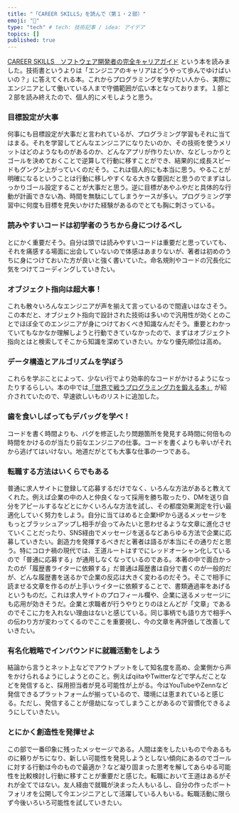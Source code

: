 ```yaml
---
title: "「CAREER SKILLS」を読んで（第１・２部）"
emoji: "🙆"
type: "tech" # tech: 技術記事 / idea: アイデア
topics: []
published: true
---
```


[CAREER SKILLS　ソフトウェア開発者の完全キャリアガイド](https://www.amazon.co.jp/dp/B07FCYSNXT/ref=dp-kindle-redirect?_encoding=UTF8&btkr=1) という本を読みました。技術書というよりは「エンジニアのキャリアはどうやって歩んでゆけばいいの？」に答えてくれる本。これからプログラミングを学びたい人から、実際にエンジニアとして働いている人まで守備範囲が広い本となっております。１部と２部を読み終えたので、個人的にメモしようと思う。

### **目標設定が大事**

何事にも目標設定が大事だと言われているが、プログラミング学習もそれに当てはまる。それを学習してどんなエンジニアになりたいのか、その技術を使うメリットはどのようなものがあるのか、どんなアプリが作りたいか、などしっかりとゴールを決めておくことで逆算して行動に移すことができ、結果的に成長スピードもグングン上がっていくのだそう。これは個人的にも本当に思う。やることが明確になるということは行動に移しやすくなる大きな要因だと思うのでまずはしっかりゴール設定することが大事だと思う。逆に目標があやふやだと具体的な行動が計画できない為、時間を無駄にしてしまうケースが多い。プログラミング学習中に何度も目標を見失いかけた経験があるのでとても胸に刺さっている。

### 読みやすいコードは初学者のうちから身につけるべし

とにかく重要だそう。自分は頭では読みやすいコードは重要だと思っていても、それを痛感する場面に出会していないので体感はあまりないが、著者は初めのうちに身につけておいた方が良いと強く書いていた。命名規則やコードの冗長化に気をつけてコーディングしていきたい。

### オブジェクト指向は超大事！

これも散々いろんなエンジニアが声を揃えて言っているので間違いはなさそう。この本だと、オブジェクト指向で設計された技術は多いので汎用性が効くとのことでほぼ全てのエンジニアが身につけておくべき知識なんだそう。重要とわかっていてもなかなか理解しようと行動できていなかったので、まずはオブジェクト指向とはと検索してそこから知識を深めていきたい。かなり優先順位は高め。

### データ構造とアルゴリズムを学ぼう

これらを学ぶことによって、少ない行でより効率的なコードがかけるようになったりするらしい。本の中では[「世界で戦うプログラミング力を鍛える本」](https://www.amazon.co.jp/世界で闘うプログラミング力を鍛える本-コーディング面接189問とその解法-Gayle-Laakmann-McDowell-ebook/dp/B071GN3JN2/ref=sr_1_1?__mk_ja_JP=カタカナ&crid=2X1VN9HXFXVOU&dchild=1&keywords=世界で戦うプログラミング&qid=1608717782&sprefix=世界で戦う%2Cdigital-text%2C241&sr=8-1) が紹介されていたので、早速欲しいものリストに追加した。

### 歯を食いしばってもデバッグを学べ！

コードを書く時間よりも、バグを修正したり問題箇所を発見する時間に何倍もの時間をかけるのが当たり前なエンジニアの仕事。コードを書くよりも辛いがそれから逃げてはいけない。地道だがとても大事な仕事の一つである。

### 転職する方法はいくらでもある

普通に求人サイトに登録して応募するだけでなく、いろんな方法があると教えてくれた。例えば企業の中の人と仲良くなって採用を勝ち取ったり、DMを送り自分をアピールするなどとにかくいろんな方法を試し、その都度効果測定を行い最適化していく努力をしよう。自分に当てはめると企業HPから送るメッセージをもっとブラッシュアップし相手が会ってみたいと思わせるような文章に進化させていくことだったり、SNS経由でメッセージを送るなどあらゆる方法で企業に応募していきたい。創造力を発揮するべきだと著者は語るが本当にその通りだと思う。特にコロナ禍の現代では、王道ルートはすでにレッドオーシャン化しているので「普通に応募する」が通用しなくなっているのである。本著の中で面白かったのが「履歴書ライターに依頼する」だ普通は履歴書は自分で書くのが一般的だが、どんな履歴書を送るかで企業の反応は大きく変わるのだそう。そこで相手に読ませる文章を作るのが上手いライターに依頼することで、書類通過率をあげるというものだ。これは求人サイトのプロフィール欄や、企業に送るメッセージにも応用が効きそうだ。企業と求職者が行うやりとりのほとんどが「文章」であるのでそこに力を入れない理由はないと感じている。同じ事柄でも語り方で相手への伝わり方が変わってくるのでここを重要視し、今の文章を再評価して改善していきたい。

### 有名化戦略でインバウンドに就職活動をしよう

結論から言うとネット上などでアウトプットをして知名度を高め、企業側から声をかけられるようにしようとのこと。例えばqiitaやTwitterなどで学んだことなどを発信すると、採用担当者が見る可能性が上がる。今はYouTubeやZennなど発信できるプラットフォームが揃っているので、環境には恵まれていると感じる。ただし、発信することが億劫になってしまうことがあるので習慣化できるようにしていきたい。

### とにかく創造性を発揮せよ

この部で一番印象に残ったメッセージである。人間は楽をしたいもので今あるものに頼りがちになり、新しい可能性を発見しようとしない傾向にあるのでゴールに対する行動は今のもので最適か？など凝り固まった思考を解してあらゆる可能性を比較検討し行動に移すことが重要だと感じた。転職において王道はあるがそれが全てではない。友人経由で就職が決まった人もいるし、自分の作ったポートフォリオを公開して今エンジニアとして活躍している人もいる。転職活動に限らず今後いろいろ可能性を試していきたい。
